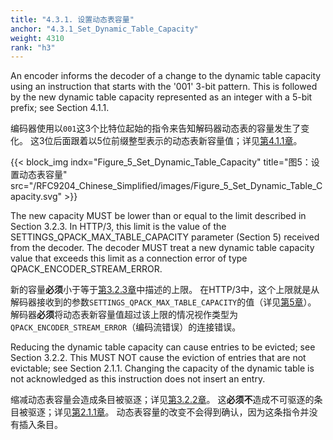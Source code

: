 ```yaml
---
title: "4.3.1. 设置动态表容量"
anchor: "4.3.1_Set_Dynamic_Table_Capacity"
weight: 4310
rank: "h3"
---
```


An encoder informs the decoder of a change to the dynamic table capacity using an instruction that starts with the '001' 3-bit pattern. This is followed by the new dynamic table capacity represented as an integer with a 5-bit prefix; see Section 4.1.1.

编码器使用以`001`这3个比特位起始的指令来告知解码器动态表的容量发生了变化。
这3位后面跟着以5位前缀整型表示的动态表新容量值；详见[第4.1.1章]()。

{{< block_img
indx="Figure_5_Set_Dynamic_Table_Capacity"
title="图5：设置动态表容量"
src="/RFC9204_Chinese_Simplified/images/Figure_5_Set_Dynamic_Table_Capacity.svg" >}}

The new capacity MUST be lower than or equal to the limit described in Section 3.2.3. In HTTP/3, this limit is the value of the SETTINGS_QPACK_MAX_TABLE_CAPACITY parameter (Section 5) received from the decoder. The decoder MUST treat a new dynamic table capacity value that exceeds this limit as a connection error of type QPACK_ENCODER_STREAM_ERROR.

新的容量**必须**小于等于[第3.2.3章]()中描述的上限。
在HTTP/3中，这个上限就是从解码器接收到的参数`SETTINGS_QPACK_MAX_TABLE_CAPACITY`的值（详见[第5章]()）。
解码器**必须**将动态表新容量值超过该上限的情况视作类型为`QPACK_ENCODER_STREAM_ERROR`（编码流错误）的连接错误。

Reducing the dynamic table capacity can cause entries to be evicted; see Section 3.2.2. This MUST NOT cause the eviction of entries that are not evictable; see Section 2.1.1. Changing the capacity of the dynamic table is not acknowledged as this instruction does not insert an entry.

缩减动态表容量会造成条目被驱逐；详见[第3.2.2章]()。
这**必须不**造成不可驱逐的条目被驱逐；详见[第2.1.1章]()。
动态表容量的改变不会得到确认，因为这条指令并没有插入条目。
